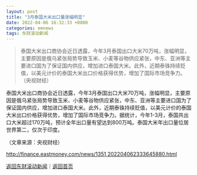 ```yaml
---
layout: post
title: "3月泰国大米出口量涨幅明显"
date: 2022-04-06 16:32:33 +0800
categories: emnews
tags: 东财滚动新闻
---
```

> 泰国大米出口商协会近日透露，今年3月泰国出口大米70万吨，涨幅明显，主要原因是俄乌紧张局势导致玉米、小麦等谷物供应紧张，中东、亚洲等主要进口国为了保证国内供应，增加进口泰国大米。此外，近期泰铢持续贬值，以美元计价的泰国大米出口价格获得优势，增加了国际市场竞争力。（央视财经）

<p>泰国大米出口商协会近日透露，今年3月泰国出口大米70万吨，涨幅明显，主要原因是俄乌紧张局势导致玉米、小麦等谷物供应紧张，中东、亚洲等主要进口国为了保证国内供应，增加进口泰国大米。此外，近期泰铢持续贬值，以美元计价的泰国大米出口价格获得优势，增加了国际市场竞争力。据统计，今年1-3月，泰国共出口大米超过170万吨，预计全年出口量有望达到800万吨。泰国大米年出口量位居世界第二，仅次于印度。 </p><p class="em_media">（文章来源：央视财经）</p>

<http://finance.eastmoney.com/news/1351,202204062333645880.html>

[返回东财滚动新闻](//finews.withounder.com/emnews/)｜[返回首页](//finews.withounder.com/)